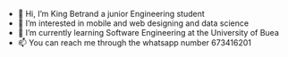 - 👋 Hi, I’m King Betrand a junior Engineering student
- 👀 I’m interested in mobile and  web designing and data science
- 🌱 I’m currently learning Software Engineering at the University of Buea
- 📫 You can reach me through the whatsapp number 673416201

<!---
King Codes is one of the best coding Organisation you will find cause it is made up of Inovative, inspired and creative Developers .
You can click the Preview link to take a look at your changes.
--->
